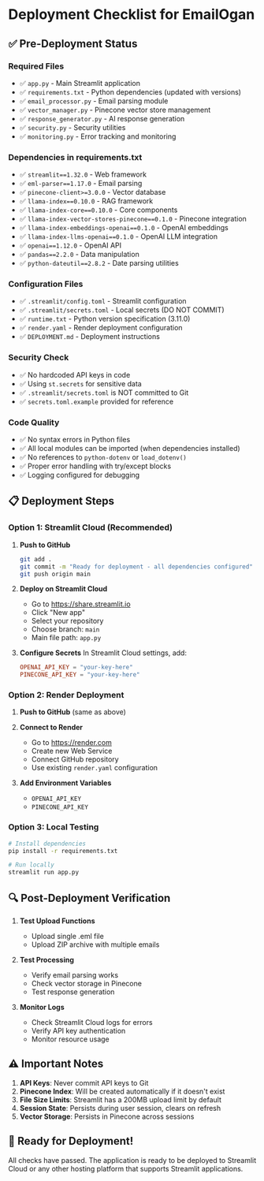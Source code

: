# Deployment Checklist for EmailOgan

## ✅ Pre-Deployment Status

### Required Files
- ✅ `app.py` - Main Streamlit application
- ✅ `requirements.txt` - Python dependencies (updated with versions)
- ✅ `email_processor.py` - Email parsing module
- ✅ `vector_manager.py` - Pinecone vector store management
- ✅ `response_generator.py` - AI response generation
- ✅ `security.py` - Security utilities
- ✅ `monitoring.py` - Error tracking and monitoring

### Dependencies in requirements.txt
- ✅ `streamlit==1.32.0` - Web framework
- ✅ `eml-parser==1.17.0` - Email parsing
- ✅ `pinecone-client>=3.0.0` - Vector database
- ✅ `llama-index==0.10.0` - RAG framework
- ✅ `llama-index-core==0.10.0` - Core components
- ✅ `llama-index-vector-stores-pinecone==0.1.0` - Pinecone integration
- ✅ `llama-index-embeddings-openai==0.1.0` - OpenAI embeddings
- ✅ `llama-index-llms-openai==0.1.0` - OpenAI LLM integration
- ✅ `openai==1.12.0` - OpenAI API
- ✅ `pandas==2.2.0` - Data manipulation
- ✅ `python-dateutil==2.8.2` - Date parsing utilities

### Configuration Files
- ✅ `.streamlit/config.toml` - Streamlit configuration
- ✅ `.streamlit/secrets.toml` - Local secrets (DO NOT COMMIT)
- ✅ `runtime.txt` - Python version specification (3.11.0)
- ✅ `render.yaml` - Render deployment configuration
- ✅ `DEPLOYMENT.md` - Deployment instructions

### Security Check
- ✅ No hardcoded API keys in code
- ✅ Using `st.secrets` for sensitive data
- ✅ `.streamlit/secrets.toml` is NOT committed to Git
- ✅ `secrets.toml.example` provided for reference

### Code Quality
- ✅ No syntax errors in Python files
- ✅ All local modules can be imported (when dependencies installed)
- ✅ No references to `python-dotenv` or `load_dotenv()`
- ✅ Proper error handling with try/except blocks
- ✅ Logging configured for debugging

## 📋 Deployment Steps

### Option 1: Streamlit Cloud (Recommended)

1. **Push to GitHub**
   ```bash
   git add .
   git commit -m "Ready for deployment - all dependencies configured"
   git push origin main
   ```

2. **Deploy on Streamlit Cloud**
   - Go to https://share.streamlit.io
   - Click "New app"
   - Select your repository
   - Choose branch: `main`
   - Main file path: `app.py`

3. **Configure Secrets**
   In Streamlit Cloud settings, add:
   ```toml
   OPENAI_API_KEY = "your-key-here"
   PINECONE_API_KEY = "your-key-here"
   ```

### Option 2: Render Deployment

1. **Push to GitHub** (same as above)

2. **Connect to Render**
   - Go to https://render.com
   - Create new Web Service
   - Connect GitHub repository
   - Use existing `render.yaml` configuration

3. **Add Environment Variables**
   - `OPENAI_API_KEY`
   - `PINECONE_API_KEY`

### Option 3: Local Testing

```bash
# Install dependencies
pip install -r requirements.txt

# Run locally
streamlit run app.py
```

## 🔍 Post-Deployment Verification

1. **Test Upload Functions**
   - Upload single .eml file
   - Upload ZIP archive with multiple emails

2. **Test Processing**
   - Verify email parsing works
   - Check vector storage in Pinecone
   - Test response generation

3. **Monitor Logs**
   - Check Streamlit Cloud logs for errors
   - Verify API key authentication
   - Monitor resource usage

## ⚠️ Important Notes

1. **API Keys**: Never commit API keys to Git
2. **Pinecone Index**: Will be created automatically if it doesn't exist
3. **File Size Limits**: Streamlit has a 200MB upload limit by default
4. **Session State**: Persists during user session, clears on refresh
5. **Vector Storage**: Persists in Pinecone across sessions

## 🚀 Ready for Deployment!

All checks have passed. The application is ready to be deployed to Streamlit Cloud or any other hosting platform that supports Streamlit applications.
